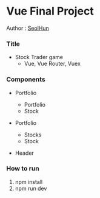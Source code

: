 # Vue Final Project
Author : [SeolHun](Https://github.com/SeolHun)

### Title
- Stock Trader game
    - Vue, Vue Router, Vuex

### Components
- Portfolio
    - Portfolio
    - Stock
    
- Portfolio
    - Stocks
    - Stock
    
- Header


### How to run
1. npm install
2. npm run dev